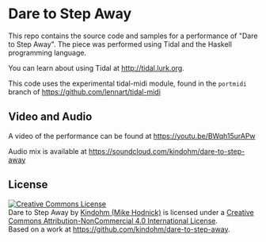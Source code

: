 # Dare to Step Away

This repo contains the source code and samples for a performance 
of "Dare to Step Away". The piece was performed using Tidal and the
Haskell programming language. 

You can learn about using Tidal at http://tidal.lurk.org.

This code uses the experimental tidal-midi module, found in
the `portmidi` branch of https://github.com/lennart/tidal-midi

## Video and Audio

A video of the performance can be found at https://youtu.be/BWqh15urAPw

Audio mix is available at https://soundcloud.com/kindohm/dare-to-step-away


## License

<a rel="license" href="http://creativecommons.org/licenses/by-nc/4.0/">
	<img alt="Creative Commons License" style="border-width:0" src="https://i.creativecommons.org/l/by-nc/4.0/88x31.png" /></a>
	<br />
	<span xmlns:dct="http://purl.org/dc/terms/" property="dct:title">Dare to Step Away</span> by 
	<a xmlns:cc="http://creativecommons.org/ns#" href="https://github.com/kindohm/warm-waves" property="cc:attributionName" rel="cc:attributionURL">
		Kindohm (Mike Hodnick)</a> is licensed under a <a rel="license" href="http://creativecommons.org/licenses/by-nc/4.0/">
		Creative Commons Attribution-NonCommercial 4.0 International License</a>.<br />Based on a work at 
		<a xmlns:dct="http://purl.org/dc/terms/" href="https://github.com/kindohm/warm-waves" rel="dct:source">https://github.com/kindohm/dare-to-step-away</a>.